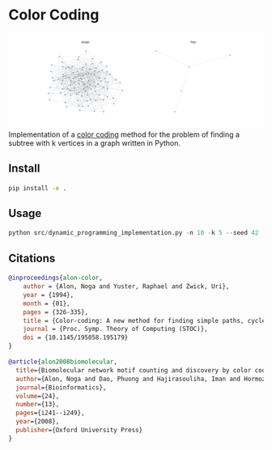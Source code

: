 # Color Coding

<img src="./graph_tree.png"></img>
Implementation of a <a href="https://dl.acm.org/doi/pdf/10.1145/210332.210337">color coding</a> method for the problem of finding a subtree with k vertices in a graph written in Python.

## Install

```bash
pip install -e .
```

## Usage

```python
python src/dynamic_programming_implementation.py -n 10 -k 5 --seed 42
```

## Citations

```bibtex
@inproceedings{alon-color,
    author = {Alon, Noga and Yuster, Raphael and Zwick, Uri},
    year = {1994},
    month = {01},
    pages = {326-335},
    title = {Color-coding: A new method for finding simple paths, cycles and other small subgraphs within large graphs},
    journal = {Proc. Symp. Theory of Computing (STOC)},
    doi = {10.1145/195058.195179}
}
```
```bibtex
@article{alon2008biomolecular,
  title={Biomolecular network motif counting and discovery by color coding},
  author={Alon, Noga and Dao, Phuong and Hajirasouliha, Iman and Hormozdiari, Fereydoun and Sahinalp, S Cenk},
  journal={Bioinformatics},
  volume={24},
  number={13},
  pages={i241--i249},
  year={2008},
  publisher={Oxford University Press}
}
```
